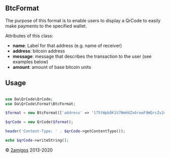 BtcFormat
---------

The purpose of this format is to enable users to display a QrCode to easily make payments to the specified wallet. 

Attributes of this class: 

- **name**: Label for that address (e.g. name of receiver)
- **address**: bitcoin address
- **message**: message that describes the transaction to the user (see examples below)
- **amount**: amount of base bitcoin units 

Usage
-----

```php 

use Da\QrCode\QrCode;
use Da\QrCode\Format\BtcFormat; 

$format = new BtcFormat(['address' => '175tWpb8K1S7NmH4Zx6rewF9WQrcZv245W', 'amount' => 1, 'name' => 'antonio']);

$qrCode = new QrCode($format);

header('Content-Type: ' . $qrCode->getContentType());

echo $qrCode->writeString();

```

© [2amigos](https://2amigos.us/) 2013-2020
